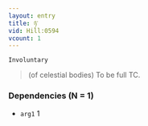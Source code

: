 ```yaml
---
layout: entry
title: ཉ་
vid: Hill:0594
vcount: 1
---
```

`Involuntary` 
> (of celestial bodies) To be full TC\.

### Dependencies (N = 1)
* `arg1` 1
